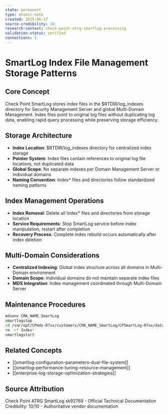 ```yaml
---
state: permanent
type: atomic-note
created: 2025-06-17
source-credibility: 10
research-context: check-point-atrg-smartlog-processing
validation-status: verified
connections: 3
---
```


# SmartLog Index File Management Storage Patterns

## Core Concept
Check Point SmartLog stores index files in the $RTDIR/log_indexes directory for Security Management Server and global Multi-Domain Management. Index files point to original log files without duplicating log data, enabling rapid query processing while preserving storage efficiency.

## Storage Architecture
- **Index Location**: $RTDIR/log_indexes directory for centralized index storage
- **Pointer System**: Index files contain references to original log file locations, not duplicated data
- **Global Scope**: No separate indexes per Domain Management Server or individual domains
- **Naming Convention**: Index* files and directories follow standardized naming patterns

## Index Management Operations
- **Index Removal**: Delete all Index* files and directories from storage location
- **Service Requirements**: Stop SmartLog service before index manipulation, restart after completion
- **Recovery Process**: Complete index rebuild occurs automatically after index deletion

## Multi-Domain Considerations
- **Centralized Indexing**: Global index structure across all domains in Multi-Domain environment
- **Domain Scope**: Individual domains do not maintain separate index files
- **MDS Integration**: Index management coordinated through Multi-Domain Server

## Maintenance Procedures
```bash
mdsenv CMA_NAME_SmartLog
smartlogstop
cd /var/opt/CPmds-R7xx/customers/CMA_NAME_SmartLog/CPSmartLog-R7xx/data/
rm -rf Index*
smartlogstart
```

## Related Concepts
- [[smartlog-configuration-parameters-dual-file-system]]
- [[smartlog-performance-tuning-resource-management]]
- [[enterprise-log-storage-optimization-strategies]]

## Source Attribution
Check Point ATRG SmartLog sk92769 - Official Technical Documentation
Credibility: 10/10 - Authoritative vendor documentation
